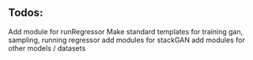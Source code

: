 Todos:
------
Add module for runRegressor
Make standard templates for training gan, sampling, running regressor
add modules for stackGAN
add modules for other models / datasets
